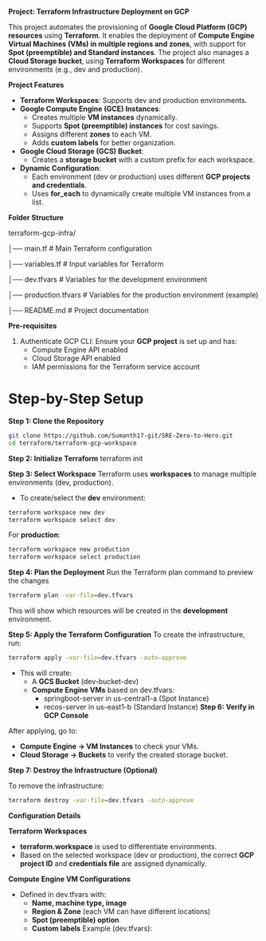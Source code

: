 **Project: Terraform Infrastructure Deployment on GCP**

This project automates the provisioning of **Google Cloud Platform (GCP) resources** using **Terraform**. It enables the deployment of **Compute Engine Virtual Machines (VMs) in multiple regions and zones**, with support for **Spot (preemptible) and Standard instances**. The project also manages a **Cloud Storage bucket**, using **Terraform Workspaces** for different environments (e.g., dev and production).

**Project Features**

- **Terraform Workspaces**: Supports dev and production environments.
- **Google Compute Engine (GCE) Instances**:
  - Creates multiple **VM instances** dynamically.
  - Supports **Spot (preemptible) instances** for cost savings.
  - Assigns different **zones** to each VM.
  - Adds **custom labels** for better organization.
- **Google Cloud Storage (GCS) Bucket**:
  - Creates a **storage bucket** with a custom prefix for each workspace.
- **Dynamic Configuration**:
  - Each environment (dev or production) uses different **GCP projects and credentials**.
  - Uses **for_each** to dynamically create multiple VM instances from a list.

**Folder Structure**

terraform-gcp-infra/

│── main.tf # Main Terraform configuration

│── variables.tf # Input variables for Terraform

│── dev.tfvars # Variables for the development environment

│── production.tfvars # Variables for the production environment (example)

│── README.md # Project documentation

**Pre-requisites**

1. Authenticate GCP CLI:
Ensure your **GCP project** is set up and has:
    - Compute Engine API enabled
    - Cloud Storage API enabled
    - IAM permissions for the Terraform service account
# Step-by-Step Setup
**Step 1: Clone the Repository**
```bash
git clone https://github.com/Sumanth17-git/SRE-Zero-to-Hero.git
cd terraform/terraform-gcp-workspace
```
**Step 2: Initialize Terraform**
terraform init

**Step 3: Select Workspace**
Terraform uses **workspaces** to manage multiple environments (dev, production).
- To create/select the **dev** environment:
```bash
terraform workspace new dev
terraform workspace select dev
```
For **production**:
```bash
terraform workspace new production
terraform workspace select production
```
**Step 4: Plan the Deployment**
Run the Terraform plan command to preview the changes
```bash
terraform plan -var-file=dev.tfvars
```
This will show which resources will be created in the **development** environment.

**Step 5: Apply the Terraform Configuration**
To create the infrastructure, run:
```bash
terraform apply -var-file=dev.tfvars -auto-approve
```
- This will create:
  - A **GCS Bucket** (dev-bucket-dev)
  - **Compute Engine VMs** based on dev.tfvars:
    - springboot-server in us-central1-a (Spot Instance)
    - recos-server in us-east1-b (Standard Instance)
**Step 6: Verify in GCP Console**

After applying, go to:

- **Compute Engine → VM Instances** to check your VMs.
- **Cloud Storage → Buckets** to verify the created storage bucket.

**Step 7: Destroy the Infrastructure (Optional)**

To remove the infrastructure:
```bash
terraform destroy -var-file=dev.tfvars -auto-approve
```
**Configuration Details**

**Terraform Workspaces**

- **terraform.workspace** is used to differentiate environments.
- Based on the selected workspace (dev or production), the correct **GCP project ID** and **credentials file** are assigned dynamically.

**Compute Engine VM Configurations**

- Defined in dev.tfvars with:
  - **Name, machine type, image**
  - **Region & Zone** (each VM can have different locations)
  - **Spot (preemptible) option**
  - **Custom labels**
Example (dev.tfvars):
